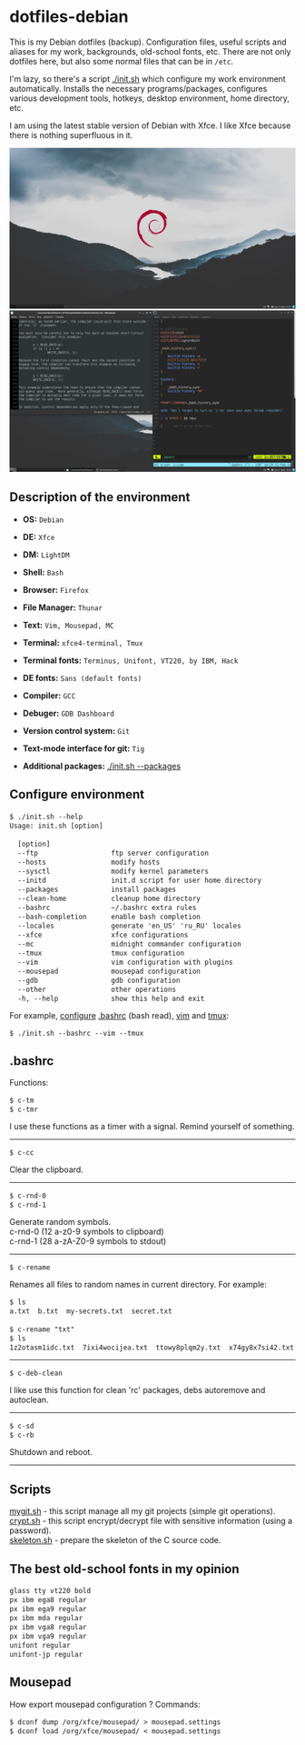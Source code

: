 # dotfiles-debian
This is my Debian dotfiles (backup). Configuration files, useful scripts and aliases for my work, backgrounds,
old-school fonts, etc. There are not only dotfiles here, but also some normal files that can be in ```/etc```.

I'm lazy, so there's a script [./init.sh](https://github.com/iikrllx/dotfiles-debian/blob/master/init.sh)
which configure my work environment automatically. Installs the necessary programs/packages, configures various
development tools, hotkeys, desktop environment, home directory, etc.

I am using the latest stable version of Debian with Xfce. I like Xfce because there is nothing superfluous in it.

![screenshot](./.local/share/example-b.png)
![screenshot](./.local/share/example-a.png)

## Description of the environment
- <strong>OS:</strong> ```Debian```
- <strong>DE:</strong> ```Xfce```
- <strong>DM:</strong> ```LightDM```
- <strong>Shell:</strong> ```Bash```
- <strong>Browser:</strong> ```Firefox```
- <strong>File Manager:</strong> ```Thunar```

- <strong>Text:</strong> ```Vim, Mousepad, MC```
- <strong>Terminal:</strong> ```xfce4-terminal, Tmux```
- <strong>Terminal fonts:</strong> ```Terminus, Unifont, VT220, by IBM, Hack```
- <strong>DE fonts:</strong> ```Sans (default fonts)```

- <strong>Compiler:</strong> ```GCC```
- <strong>Debuger:</strong> ```GDB Dashboard```

- <strong>Version control system:</strong> ```Git```
- <strong>Text-mode interface for git:</strong> ```Tig```

- <strong>Additional packages:</strong> [./init.sh --packages](https://github.com/iikrllx/dotfiles-debian/blob/master/init.sh)

## Configure environment
```
$ ./init.sh --help
Usage: init.sh [option]

  [option]
  --ftp                  ftp server configuration
  --hosts                modify hosts
  --sysctl               modify kernel parameters
  --initd                init.d script for user home directory
  --packages             install packages
  --clean-home           cleanup home directory
  --bashrc               ~/.bashrc extra rules
  --bash-completion      enable bash completion
  --locales              generate 'en_US' 'ru_RU' locales
  --xfce                 xfce configurations
  --mc                   midnight commander configuration
  --tmux                 tmux configuration
  --vim                  vim configuration with plugins
  --mousepad             mousepad configuration
  --gdb                  gdb configuration
  --other                other operations
  -h, --help             show this help and exit
```

For example, [configure](https://github.com/iikrllx/dotfiles-debian/blob/master/init.sh)
[.bashrc](https://github.com/iikrllx/dotfiles-debian/blob/master/.bashrc)
(bash read), [vim](https://github.com/iikrllx/dotfiles-debian/blob/master/.vimrc) and
[tmux](https://github.com/iikrllx/dotfiles-debian/blob/master/.tmux.conf):
```
$ ./init.sh --bashrc --vim --tmux
```

## .bashrc
Functions:

```
$ c-tm
$ c-tmr
```
I use these functions as a timer with a signal.
Remind yourself of something.

---

```
$ c-cc
```
Clear the clipboard.

---

```
$ c-rnd-0
$ c-rnd-1
```
Generate random symbols.<br/>
c-rnd-0 (12 a-z0-9 symbols to clipboard)<br/>
c-rnd-1 (28 a-zA-Z0-9 symbols to stdout)<br/>

---

```
$ c-rename
```
Renames all files to random names in current directory. For example:
```
$ ls
a.txt  b.txt  my-secrets.txt  secret.txt

$ c-rename "txt"
$ ls
1z2otasm1idc.txt  7ixi4wocijea.txt  ttowy8plqm2y.txt  x74gy8x7si42.txt
```

---

```
$ c-deb-clean
```
I like use this function for clean 'rc' packages, debs autoremove and autoclean.

---

```
$ c-sd
$ c-rb
```
Shutdown and reboot.

---

## Scripts
[mygit.sh](https://github.com/iikrllx/dotfiles-debian/blob/master/.local/bin/mygit.sh) -
this script manage all my git projects (simple git operations).<br/>
[crypt.sh](https://github.com/iikrllx/dotfiles-debian/blob/master/.local/bin/crypt.sh) -
this script encrypt/decrypt file with sensitive information (using a password).<br/>
[skeleton.sh](https://github.com/iikrllx/dotfiles-debian/blob/master/.local/bin/skeleton.sh) -
prepare the skeleton of the C source code.<br/>

## The best old-school fonts in my opinion
```
glass tty vt220 bold
px ibm ega8 regular
px ibm ega9 regular
px ibm mda regular
px ibm vga8 regular
px ibm vga9 regular
unifont regular
unifont-jp regular
```

## Mousepad
How export mousepad configuration ? Commands:
```
$ dconf dump /org/xfce/mousepad/ > mousepad.settings
$ dconf load /org/xfce/mousepad/ < mousepad.settings
```
